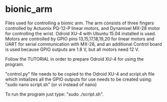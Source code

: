 # bionic_arm
Files used for controlling a bionic arm. The arm consists of three fingers controlled by Actuonix PQ-12-P linear motors, and Dynamixel MX-28 motor for controlling the wrist. Odroid XU-4 with Ubuntu 15.04 installed is used. Motors are controlled by GPIO pins 13,15,17,18,19,20 for linear motors and UART for serial communication with MX-28, and an additional Control board is used because GPIO outputs are 1.8 V, but all motors need 12 V. 

Follow the TUTORIAL in order to prepare Odroid XU-4 for using the program.

"control.py" file needs to be copied to the Odroid XU-4 and script.sh file which initializes all the GPIO outputs for use needs to be created using: 
"sudo nano script.sh" (or vi instead of nano)

To run the program just type: 
"sudo ./script.sh".
